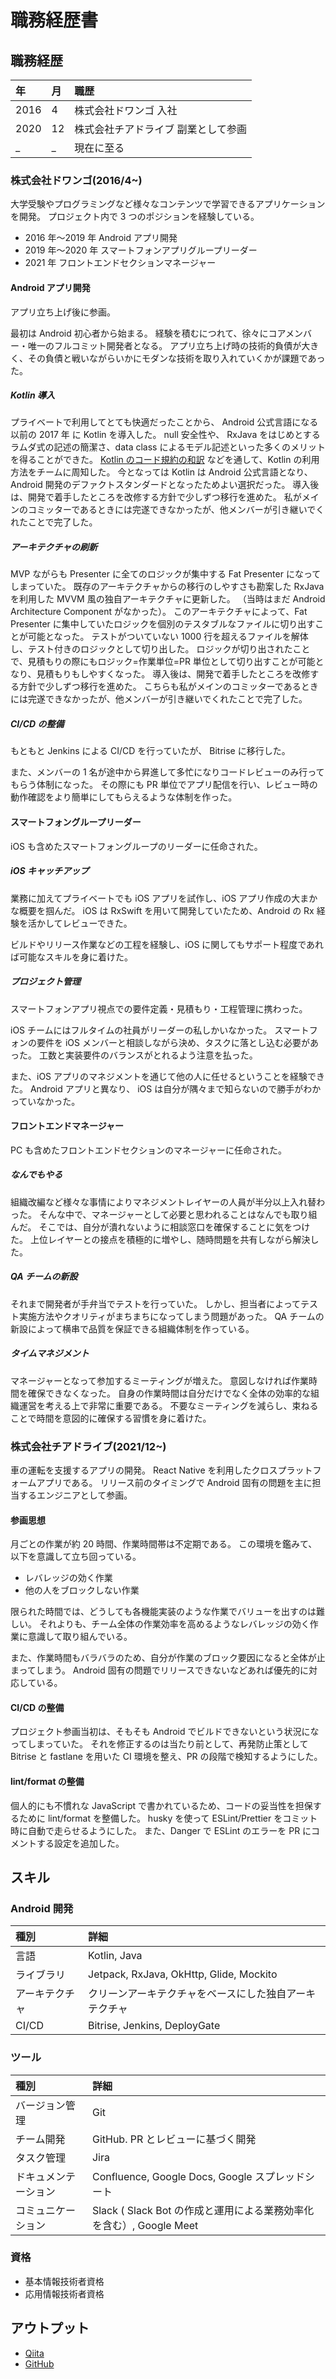# 職務経歴書

## 職務経歴

| 年   | 月  | 職歴                                |
| :--- | :-- | :---------------------------------- |
| 2016 | 4   | 株式会社ドワンゴ 入社               |
| 2020 | 12  | 株式会社チアドライブ 副業として参画 |
| \_   | \_  | 現在に至る                          |

### 株式会社ドワンゴ(2016/4~)

大学受験やプログラミングなど様々なコンテンツで学習できるアプリケーションを開発。
プロジェクト内で 3 つのポジションを経験している。

- 2016 年〜2019 年 Android アプリ開発
- 2019 年〜2020 年 スマートフォンアプリグループリーダー
- 2021 年 フロントエンドセクションマネージャー

#### Android アプリ開発

アプリ立ち上げ後に参画。

最初は Android 初心者から始まる。
経験を積むにつれて、徐々にコアメンバー・唯一のフルコミット開発者となる。
アプリ立ち上げ時の技術的負債が大きく、その負債と戦いながらいかにモダンな技術を取り入れていくかが課題であった。

##### Kotlin 導入

プライベートで利用してとても快適だったことから、 Android 公式言語になる以前の 2017 年 に Kotlin を導入した。
null 安全性や、 RxJava をはじめとするラムダ式の記述の簡潔さ、data class によるモデル記述といった多くのメリットを得ることができた。
[Kotlin のコード規約の和訳](https://qiita.com/hmiyado/items/2531be40b3369173a2cd) などを通して、Kotlin の利用方法をチームに周知した。
今となっては Kotlin は Android 公式言語となり、 Android 開発のデファクトスタンダードとなったためよい選択だった。
導入後は、開発で着手したところを改修する方針で少しずつ移行を進めた。
私がメインのコミッターであるときには完遂できなかったが、他メンバーが引き継いでくれたことで完了した。

##### アーキテクチャの刷新

MVP ながらも Presenter に全てのロジックが集中する Fat Presenter になってしまっていた。
既存のアーキテクチャからの移行のしやすさも勘案した RxJava を利用した MVVM 風の独自アーキテクチャに更新した。
（当時はまだ Android Architecture Component がなかった）。
このアーキテクチャによって、Fat Presenter に集中していたロジックを個別のテスタブルなファイルに切り出すことが可能となった。
テストがついていない 1000 行を超えるファイルを解体し、テスト付きのロジックとして切り出した。
ロジックが切り出されたことで、見積もりの際にもロジック=作業単位=PR 単位として切り出すことが可能となり、見積もりもしやすくなった。
導入後は、開発で着手したところを改修する方針で少しずつ移行を進めた。
こちらも私がメインのコミッターであるときには完遂できなかったが、他メンバーが引き継いでくれたことで完了した。

##### CI/CD の整備

もともと Jenkins による CI/CD を行っていたが、 Bitrise に移行した。

また、メンバーの 1 名が途中から昇進して多忙になりコードレビューのみ行ってもらう体制になった。
その際にも PR 単位でアプリ配信を行い、レビュー時の動作確認をより簡単にしてもらえるような体制を作った。

#### スマートフォングループリーダー

iOS も含めたスマートフォングループのリーダーに任命された。

##### iOS キャッチアップ

業務に加えてプライベートでも iOS アプリを試作し、iOS アプリ作成の大まかな概要を掴んだ。
iOS は RxSwift を用いて開発していたため、Android の Rx 経験を活かしてレビューできた。

ビルドやリリース作業などの工程を経験し、iOS に関してもサポート程度であれば可能なスキルを身に着けた。

##### プロジェクト管理

スマートフォンアプリ視点での要件定義・見積もり・工程管理に携わった。

iOS チームにはフルタイムの社員がリーダーの私しかいなかった。
スマートフォンの要件を iOS メンバーと相談しながら決め、タスクに落とし込む必要があった。
工数と実装要件のバランスがとれるよう注意を払った。

また、iOS アプリのマネジメントを通じて他の人に任せるということを経験できた。
Android アプリと異なり、 iOS は自分が隅々まで知らないので勝手がわかっていなかった。

#### フロントエンドマネージャー

PC も含めたフロントエンドセクションのマネージャーに任命された。

##### なんでもやる

組織改編など様々な事情によりマネジメントレイヤーの人員が半分以上入れ替わった。
そんな中で、マネージャーとして必要と思われることはなんでも取り組んだ。
そこでは、自分が潰れないように相談窓口を確保することに気をつけた。
上位レイヤーとの接点を積極的に増やし、随時問題を共有しながら解決した。

##### QA チームの新設

それまで開発者が手弁当でテストを行っていた。
しかし、担当者によってテスト実施方法やクオリティがまちまちになってしまう問題があった。
QA チームの新設によって横串で品質を保証できる組織体制を作っている。

##### タイムマネジメント

マネージャーとなって参加するミーティングが増えた。
意図しなければ作業時間を確保できなくなった。
自身の作業時間は自分だけでなく全体の効率的な組織運営を考える上で非常に重要である。
不要なミーティングを減らし、束ねることで時間を意図的に確保する習慣を身に着けた。

### 株式会社チアドライブ(2021/12~)

車の運転を支援するアプリの開発。
React Native を利用したクロスプラットフォームアプリである。
リリース前のタイミングで Android 固有の問題を主に担当するエンジニアとして参画。

#### 参画思想

月ごとの作業が約 20 時間、作業時間帯は不定期である。
この環境を鑑みて、以下を意識して立ち回っている。

- レバレッジの効く作業
- 他の人をブロックしない作業

限られた時間では、どうしても各機能実装のような作業でバリューを出すのは難しい。
それよりも、チーム全体の作業効率を高めるようなレバレッジの効く作業に意識して取り組んでいる。

また、作業時間もバラバラのため、自分が作業のブロック要因になると全体が止まってしまう。
Android 固有の問題でリリースできないなどあれば優先的に対応している。

#### CI/CD の整備

プロジェクト参画当初は、そもそも Android でビルドできないという状況になってしまっていた。
それを修正するのは当たり前として、再発防止策として Bitrise と fastlane を用いた CI 環境を整え、PR の段階で検知するようにした。

#### lint/format の整備

個人的にも不慣れな JavaScript で書かれているため、コードの妥当性を担保するために lint/format を整備した。
husky を使って ESLint/Prettier をコミット時に自動で走らせるようにした。
また、Danger で ESLint のエラーを PR にコメントする設定を追加した。

## スキル

### Android 開発

| 種別           | 詳細                                                   |
| :------------- | :----------------------------------------------------- |
| 言語           | Kotlin, Java                                           |
| ライブラリ     | Jetpack, RxJava, OkHttp, Glide, Mockito                |
| アーキテクチャ | クリーンアーキテクチャをベースにした独自アーキテクチャ |
| CI/CD          | Bitrise, Jenkins, DeployGate                           |

### ツール

| 種別                 | 詳細                                                                |
| :------------------- | :------------------------------------------------------------------ |
| バージョン管理       | Git                                                                 |
| チーム開発           | GitHub. PR とレビューに基づく開発                                   |
| タスク管理           | Jira                                                                |
| ドキュメンテーション | Confluence, Google Docs, Google スプレッドシート                                |
| コミュニケーション   | Slack ( Slack Bot の作成と運用による業務効率化を含む）, Google Meet |

### 資格

- 基本情報技術者資格
- 応用情報技術者資格

## アウトプット

- [Qiita](https://qiita.com/hmiyado)
- [GitHub](https://github.com/hmiyado)
